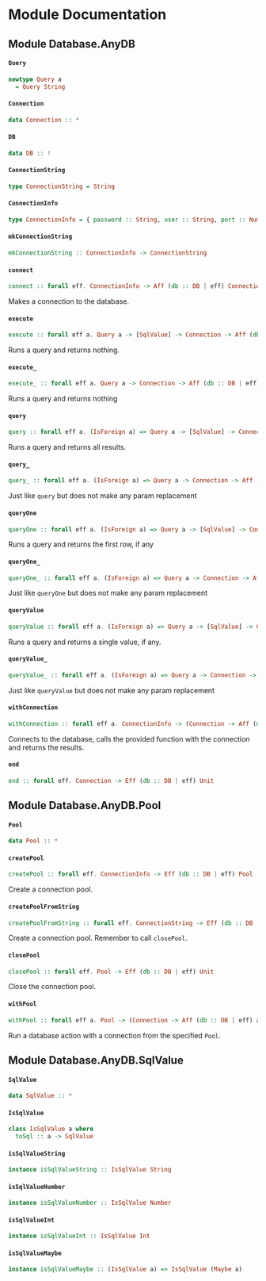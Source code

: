 # Module Documentation

## Module Database.AnyDB

#### `Query`

``` purescript
newtype Query a
  = Query String
```


#### `Connection`

``` purescript
data Connection :: *
```


#### `DB`

``` purescript
data DB :: !
```


#### `ConnectionString`

``` purescript
type ConnectionString = String
```


#### `ConnectionInfo`

``` purescript
type ConnectionInfo = { password :: String, user :: String, port :: Number, db :: String, host :: String }
```


#### `mkConnectionString`

``` purescript
mkConnectionString :: ConnectionInfo -> ConnectionString
```


#### `connect`

``` purescript
connect :: forall eff. ConnectionInfo -> Aff (db :: DB | eff) Connection
```

Makes a connection to the database.

#### `execute`

``` purescript
execute :: forall eff a. Query a -> [SqlValue] -> Connection -> Aff (db :: DB | eff) Unit
```

Runs a query and returns nothing.

#### `execute_`

``` purescript
execute_ :: forall eff a. Query a -> Connection -> Aff (db :: DB | eff) Unit
```

Runs a query and returns nothing

#### `query`

``` purescript
query :: forall eff a. (IsForeign a) => Query a -> [SqlValue] -> Connection -> Aff (db :: DB | eff) [F a]
```

Runs a query and returns all results.

#### `query_`

``` purescript
query_ :: forall eff a. (IsForeign a) => Query a -> Connection -> Aff (db :: DB | eff) [a]
```

Just like `query` but does not make any param replacement

#### `queryOne`

``` purescript
queryOne :: forall eff a. (IsForeign a) => Query a -> [SqlValue] -> Connection -> Aff (db :: DB | eff) (Maybe a)
```

Runs a query and returns the first row, if any

#### `queryOne_`

``` purescript
queryOne_ :: forall eff a. (IsForeign a) => Query a -> Connection -> Aff (db :: DB | eff) (Maybe a)
```

Just like `queryOne` but does not make any param replacement

#### `queryValue`

``` purescript
queryValue :: forall eff a. (IsForeign a) => Query a -> [SqlValue] -> Connection -> Aff (db :: DB | eff) (Maybe a)
```

Runs a query and returns a single value, if any.

#### `queryValue_`

``` purescript
queryValue_ :: forall eff a. (IsForeign a) => Query a -> Connection -> Aff (db :: DB | eff) (Maybe a)
```

Just like `queryValue` but does not make any param replacement

#### `withConnection`

``` purescript
withConnection :: forall eff a. ConnectionInfo -> (Connection -> Aff (db :: DB | eff) a) -> Aff (db :: DB | eff) a
```

Connects to the database, calls the provided function with the connection
and returns the results.

#### `end`

``` purescript
end :: forall eff. Connection -> Eff (db :: DB | eff) Unit
```



## Module Database.AnyDB.Pool


#### `Pool`

``` purescript
data Pool :: *
```


#### `createPool`

``` purescript
createPool :: forall eff. ConnectionInfo -> Eff (db :: DB | eff) Pool
```

Create a connection pool.

#### `createPoolFromString`

``` purescript
createPoolFromString :: forall eff. ConnectionString -> Eff (db :: DB | eff) Pool
```

Create a connection pool. Remember to call `closePool`.

#### `closePool`

``` purescript
closePool :: forall eff. Pool -> Eff (db :: DB | eff) Unit
```

Close the connection pool.

#### `withPool`

``` purescript
withPool :: forall eff a. Pool -> (Connection -> Aff (db :: DB | eff) a) -> Aff (db :: DB | eff) a
```

Run a database action with a connection from the specified `Pool`.


## Module Database.AnyDB.SqlValue

#### `SqlValue`

``` purescript
data SqlValue :: *
```


#### `IsSqlValue`

``` purescript
class IsSqlValue a where
  toSql :: a -> SqlValue
```


#### `isSqlValueString`

``` purescript
instance isSqlValueString :: IsSqlValue String
```


#### `isSqlValueNumber`

``` purescript
instance isSqlValueNumber :: IsSqlValue Number
```


#### `isSqlValueInt`

``` purescript
instance isSqlValueInt :: IsSqlValue Int
```


#### `isSqlValueMaybe`

``` purescript
instance isSqlValueMaybe :: (IsSqlValue a) => IsSqlValue (Maybe a)
```




